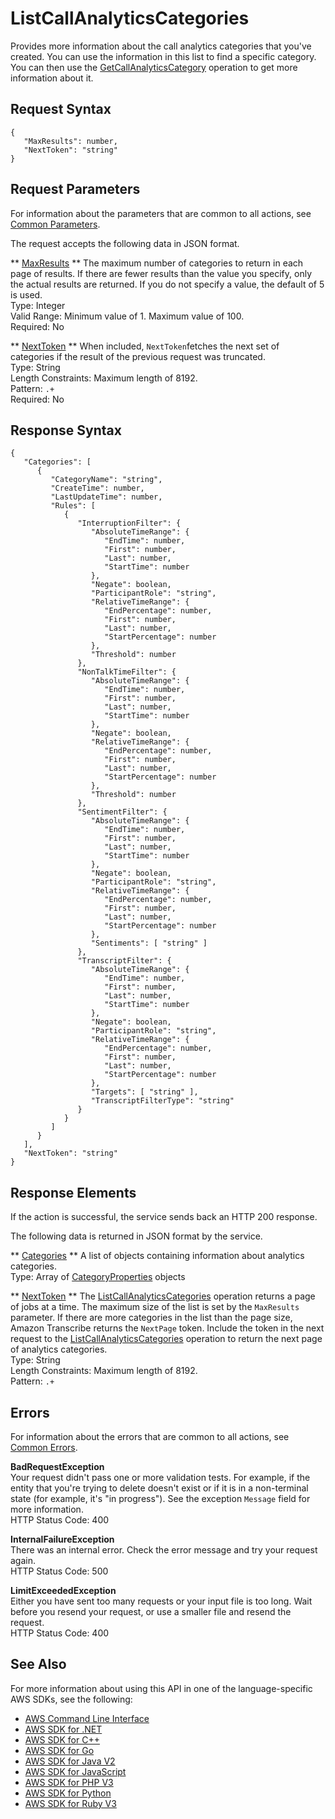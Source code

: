 # ListCallAnalyticsCategories<a name="API_ListCallAnalyticsCategories"></a>

Provides more information about the call analytics categories that you've created\. You can use the information in this list to find a specific category\. You can then use the [GetCallAnalyticsCategory](API_GetCallAnalyticsCategory.md) operation to get more information about it\.

## Request Syntax<a name="API_ListCallAnalyticsCategories_RequestSyntax"></a>

```
{
   "MaxResults": number,
   "NextToken": "string"
}
```

## Request Parameters<a name="API_ListCallAnalyticsCategories_RequestParameters"></a>

For information about the parameters that are common to all actions, see [Common Parameters](CommonParameters.md)\.

The request accepts the following data in JSON format\.

 ** [MaxResults](#API_ListCallAnalyticsCategories_RequestSyntax) **   <a name="transcribe-ListCallAnalyticsCategories-request-MaxResults"></a>
The maximum number of categories to return in each page of results\. If there are fewer results than the value you specify, only the actual results are returned\. If you do not specify a value, the default of 5 is used\.  
Type: Integer  
Valid Range: Minimum value of 1\. Maximum value of 100\.  
Required: No

 ** [NextToken](#API_ListCallAnalyticsCategories_RequestSyntax) **   <a name="transcribe-ListCallAnalyticsCategories-request-NextToken"></a>
When included, `NextToken`fetches the next set of categories if the result of the previous request was truncated\.  
Type: String  
Length Constraints: Maximum length of 8192\.  
Pattern: `.+`   
Required: No

## Response Syntax<a name="API_ListCallAnalyticsCategories_ResponseSyntax"></a>

```
{
   "Categories": [ 
      { 
         "CategoryName": "string",
         "CreateTime": number,
         "LastUpdateTime": number,
         "Rules": [ 
            { 
               "InterruptionFilter": { 
                  "AbsoluteTimeRange": { 
                     "EndTime": number,
                     "First": number,
                     "Last": number,
                     "StartTime": number
                  },
                  "Negate": boolean,
                  "ParticipantRole": "string",
                  "RelativeTimeRange": { 
                     "EndPercentage": number,
                     "First": number,
                     "Last": number,
                     "StartPercentage": number
                  },
                  "Threshold": number
               },
               "NonTalkTimeFilter": { 
                  "AbsoluteTimeRange": { 
                     "EndTime": number,
                     "First": number,
                     "Last": number,
                     "StartTime": number
                  },
                  "Negate": boolean,
                  "RelativeTimeRange": { 
                     "EndPercentage": number,
                     "First": number,
                     "Last": number,
                     "StartPercentage": number
                  },
                  "Threshold": number
               },
               "SentimentFilter": { 
                  "AbsoluteTimeRange": { 
                     "EndTime": number,
                     "First": number,
                     "Last": number,
                     "StartTime": number
                  },
                  "Negate": boolean,
                  "ParticipantRole": "string",
                  "RelativeTimeRange": { 
                     "EndPercentage": number,
                     "First": number,
                     "Last": number,
                     "StartPercentage": number
                  },
                  "Sentiments": [ "string" ]
               },
               "TranscriptFilter": { 
                  "AbsoluteTimeRange": { 
                     "EndTime": number,
                     "First": number,
                     "Last": number,
                     "StartTime": number
                  },
                  "Negate": boolean,
                  "ParticipantRole": "string",
                  "RelativeTimeRange": { 
                     "EndPercentage": number,
                     "First": number,
                     "Last": number,
                     "StartPercentage": number
                  },
                  "Targets": [ "string" ],
                  "TranscriptFilterType": "string"
               }
            }
         ]
      }
   ],
   "NextToken": "string"
}
```

## Response Elements<a name="API_ListCallAnalyticsCategories_ResponseElements"></a>

If the action is successful, the service sends back an HTTP 200 response\.

The following data is returned in JSON format by the service\.

 ** [Categories](#API_ListCallAnalyticsCategories_ResponseSyntax) **   <a name="transcribe-ListCallAnalyticsCategories-response-Categories"></a>
A list of objects containing information about analytics categories\.  
Type: Array of [CategoryProperties](API_CategoryProperties.md) objects

 ** [NextToken](#API_ListCallAnalyticsCategories_ResponseSyntax) **   <a name="transcribe-ListCallAnalyticsCategories-response-NextToken"></a>
The [ListCallAnalyticsCategories](#API_ListCallAnalyticsCategories) operation returns a page of jobs at a time\. The maximum size of the list is set by the `MaxResults` parameter\. If there are more categories in the list than the page size, Amazon Transcribe returns the `NextPage` token\. Include the token in the next request to the [ListCallAnalyticsCategories](#API_ListCallAnalyticsCategories) operation to return the next page of analytics categories\.  
Type: String  
Length Constraints: Maximum length of 8192\.  
Pattern: `.+` 

## Errors<a name="API_ListCallAnalyticsCategories_Errors"></a>

For information about the errors that are common to all actions, see [Common Errors](CommonErrors.md)\.

 **BadRequestException**   
Your request didn't pass one or more validation tests\. For example, if the entity that you're trying to delete doesn't exist or if it is in a non\-terminal state \(for example, it's "in progress"\)\. See the exception `Message` field for more information\.  
HTTP Status Code: 400

 **InternalFailureException**   
There was an internal error\. Check the error message and try your request again\.  
HTTP Status Code: 500

 **LimitExceededException**   
Either you have sent too many requests or your input file is too long\. Wait before you resend your request, or use a smaller file and resend the request\.  
HTTP Status Code: 400

## See Also<a name="API_ListCallAnalyticsCategories_SeeAlso"></a>

For more information about using this API in one of the language\-specific AWS SDKs, see the following:
+  [ AWS Command Line Interface](https://docs.aws.amazon.com/goto/aws-cli/transcribe-2017-10-26/ListCallAnalyticsCategories) 
+  [ AWS SDK for \.NET](https://docs.aws.amazon.com/goto/DotNetSDKV3/transcribe-2017-10-26/ListCallAnalyticsCategories) 
+  [ AWS SDK for C\+\+](https://docs.aws.amazon.com/goto/SdkForCpp/transcribe-2017-10-26/ListCallAnalyticsCategories) 
+  [ AWS SDK for Go](https://docs.aws.amazon.com/goto/SdkForGoV1/transcribe-2017-10-26/ListCallAnalyticsCategories) 
+  [ AWS SDK for Java V2](https://docs.aws.amazon.com/goto/SdkForJavaV2/transcribe-2017-10-26/ListCallAnalyticsCategories) 
+  [ AWS SDK for JavaScript](https://docs.aws.amazon.com/goto/AWSJavaScriptSDK/transcribe-2017-10-26/ListCallAnalyticsCategories) 
+  [ AWS SDK for PHP V3](https://docs.aws.amazon.com/goto/SdkForPHPV3/transcribe-2017-10-26/ListCallAnalyticsCategories) 
+  [ AWS SDK for Python](https://docs.aws.amazon.com/goto/boto3/transcribe-2017-10-26/ListCallAnalyticsCategories) 
+  [ AWS SDK for Ruby V3](https://docs.aws.amazon.com/goto/SdkForRubyV3/transcribe-2017-10-26/ListCallAnalyticsCategories) 